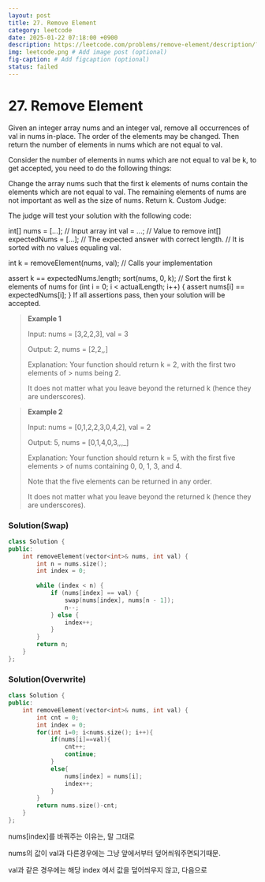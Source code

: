 ```yaml
---
layout: post
title: 27. Remove Element
category: leetcode
date: 2025-01-22 07:18:00 +0900
description: https://leetcode.com/problems/remove-element/description/?envType=company&envId=google&favoriteSlug=google-six-months
img: leetcode.png # Add image post (optional)
fig-caption: # Add figcaption (optional)
status: failed
---
```



# 27. Remove Element

Given an integer array nums and an integer val, remove all occurrences of val in nums in-place. The order of the elements may be changed. Then return the number of elements in nums which are not equal to val.

Consider the number of elements in nums which are not equal to val be k, to get accepted, you need to do the following things:

Change the array nums such that the first k elements of nums contain the elements which are not equal to val. The remaining elements of nums are not important as well as the size of nums.
Return k.
Custom Judge:

The judge will test your solution with the following code:

int[] nums = [...]; // Input array
int val = ...; // Value to remove
int[] expectedNums = [...]; // The expected answer with correct length.
                            // It is sorted with no values equaling val.

int k = removeElement(nums, val); // Calls your implementation

assert k == expectedNums.length;
sort(nums, 0, k); // Sort the first k elements of nums
for (int i = 0; i < actualLength; i++) {
    assert nums[i] == expectedNums[i];
}
If all assertions pass, then your solution will be accepted.

 

> **Example 1**
> 
> Input: nums = [3,2,2,3], val = 3
> 
> Output: 2, nums = [2,2,_,_]
> 
> Explanation: Your function should return k = 2, with the first two elements of > nums being 2.
> 
> It does not matter what you leave beyond the returned k (hence they are underscores).

> **Example 2**
> 
> Input: nums = [0,1,2,2,3,0,4,2], val = 2
> 
> Output: 5, nums = [0,1,4,0,3,_,_,_]
> 
> Explanation: Your function should return k = 5, with the first five elements > of nums containing 0, 0, 1, 3, and 4.
> 
> Note that the five elements can be returned in any order.
> 
> It does not matter what you leave beyond the returned k (hence they are underscores).

### Solution(Swap)
```cpp
class Solution {
public:
    int removeElement(vector<int>& nums, int val) {
        int n = nums.size();
        int index = 0;
        
        while (index < n) {
            if (nums[index] == val) {
                swap(nums[index], nums[n - 1]); 
                n--;
            } else {
                index++;
            }
        }
        return n;
    }
};
```

### Solution(Overwrite)

```cpp
class Solution {
public:
    int removeElement(vector<int>& nums, int val) {
        int cnt = 0;
        int index = 0;
        for(int i=0; i<nums.size(); i++){
            if(nums[i]==val){
                cnt++;
                continue;
            }
            else{
                nums[index] = nums[i];
                index++;
            }
        }
        return nums.size()-cnt;
    }
};
```

nums[index]를 바꿔주는 이유는, 말 그대로

nums의 값이 val과 다른경우에는 그냥 앞에서부터 덮어씌워주면되기때문.

val과 같은 경우에는 해당 index 에서 값을 덮어씌우지 않고, 다음으로